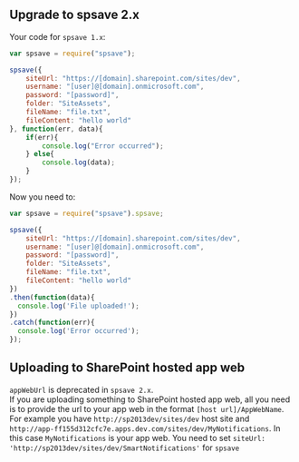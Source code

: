 ## Upgrade to spsave 2.x  

Your code for `spsave 1.x`: 
```javascript
var spsave = require("spsave");

spsave({
    siteUrl: "https://[domain].sharepoint.com/sites/dev",
    username: "[user]@[domain].onmicrosoft.com",
    password: "[password]",
    folder: "SiteAssets",
    fileName: "file.txt",
    fileContent: "hello world"  
}, function(err, data){
    if(err){
        console.log("Error occurred");
    } else{
        console.log(data);
    }
});
```  

Now you need to:

```javascript
var spsave = require("spsave").spsave;

spsave({
    siteUrl: "https://[domain].sharepoint.com/sites/dev",
    username: "[user]@[domain].onmicrosoft.com",
    password: "[password]",
    folder: "SiteAssets",
    fileName: "file.txt",
    fileContent: "hello world"  
})
.then(function(data){
  console.log('File uploaded!');
})
.catch(function(err){
  console.log('Error occurred');
});
```

## Uploading to SharePoint hosted app web
`appWebUrl` is deprecated in `spsave 2.x`.  
If you are uploading something to SharePoint hosted app web, all you need is to provide the url to your app web in the format `[host url]/AppWebName`.  
For example you have `http://sp2013dev/sites/dev` host site and `http://app-ff155d312cfc7e.apps.dev.com/sites/dev/MyNotifications`.
In this case `MyNotifications` is your app web. You need to set `siteUrl: 'http://sp2013dev/sites/dev/SmartNotifications'` for `spsave`